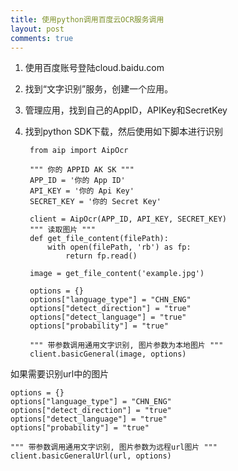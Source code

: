 ```yaml
---
title: 使用python调用百度云OCR服务调用
layout: post
comments: true
---
```


1. 使用百度账号登陆cloud.baidu.com
2. 找到“文字识别”服务，创建一个应用。
3. 管理应用，找到自己的AppID，APIKey和SecretKey
4. 找到python SDK下载，然后使用如下脚本进行识别


        from aip import AipOcr

        """ 你的 APPID AK SK """
        APP_ID = '你的 App ID'
        API_KEY = '你的 Api Key'
        SECRET_KEY = '你的 Secret Key'

        client = AipOcr(APP_ID, API_KEY, SECRET_KEY)
        """ 读取图片 """
        def get_file_content(filePath):
            with open(filePath, 'rb') as fp:
                return fp.read()

        image = get_file_content('example.jpg')

        options = {}
        options["language_type"] = "CHN_ENG"
        options["detect_direction"] = "true"
        options["detect_language"] = "true"
        options["probability"] = "true"

        """ 带参数调用通用文字识别, 图片参数为本地图片 """
        client.basicGeneral(image, options)


如果需要识别url中的图片

    options = {}
    options["language_type"] = "CHN_ENG"
    options["detect_direction"] = "true"
    options["detect_language"] = "true"
    options["probability"] = "true"

    """ 带参数调用通用文字识别, 图片参数为远程url图片 """
    client.basicGeneralUrl(url, options)

